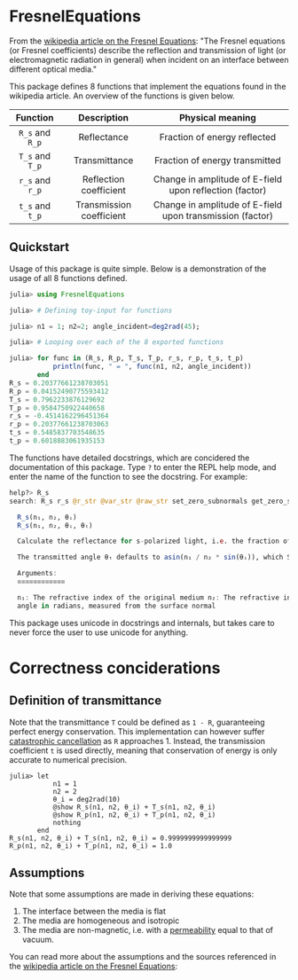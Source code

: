 # FresnelEquations
From the [wikipedia article on the Fresnel Equations](https://en.wikipedia.org/wiki/Fresnel_equations):
"The Fresnel equations (or Fresnel coefficients) describe the reflection and transmission of light (or electromagnetic radiation in general) when incident on an interface between different optical media."

This package defines 8 functions that implement the equations found in the wikipedia article. An overview of the functions is given below.

|Function|Description|Physical meaning|
|:---:|:---:|:---:|
|`R_s` and `R_p`|Reflectance|Fraction of energy reflected|
|`T_s` and `T_p`|Transmittance|Fraction of energy transmitted|
|`r_s` and `r_p`|Reflection coefficient|Change in amplitude of E-field upon reflection (factor)|
|`t_s` and `t_p`|Transmission coefficient|Change in amplitude of E-field upon transmission (factor)|

## Quickstart
Usage of this package is quite simple. Below is a demonstration of the usage of all 8 functions defined.
```julia
julia> using FresnelEquations

julia> # Defining toy-input for functions

julia> n1 = 1; n2=2; angle_incident=deg2rad(45);

julia> # Looping over each of the 8 exported functions

julia> for func in (R_s, R_p, T_s, T_p, r_s, r_p, t_s, t_p)
           println(func, " = ", func(n1, n2, angle_incident))
       end
R_s = 0.20377661238703051
R_p = 0.04152490775593412
T_s = 0.7962233876129692
T_p = 0.9584750922440658
r_s = -0.4514162296451364
r_p = 0.20377661238703063
t_s = 0.5485837703548635
t_p = 0.6018883061935153
```

The functions have detailed docstrings, which are concidered the documentation of this package. 
Type `?` to enter the REPL help mode, and enter the name of the function to see the docstring. For example:
```julia
help?> R_s
search: R_s r_s @r_str @var_str @raw_str set_zero_subnormals get_zero_subnormals promote_shape PRESERVE_SEMVER current_task redirect_stdio redirect_stdin reenable_sigint redirect_stdout

  R_s(n₁, n₂, θᵢ)
  R_s(n₁, n₂, θᵢ, θₜ)

  Calculate the reflectance for s-polarized light, i.e. the fraction of incident light energy that is reflected.

  The transmitted angle θₜ defaults to asin(n₁ / n₂ * sin(θᵢ)), which Snell's law states.

  Arguments:
  ≡≡≡≡≡≡≡≡≡≡≡≡

  n₁: The refractive index of the original medium n₂: The refractive index of the medium transmitted into θᵢ: The incident angle in radians, meansured from the surface normal θₜ: The transmitted
  angle in radians, measured from the surface normal
```
This package uses unicode in docstrings and internals, but takes care to never force the user to use unicode for anything.

# Correctness conciderations
## Definition of transmittance
Note that the transmittance `T` could be defined as `1 - R`, guaranteeing perfect energy conservation. This implementation can however suffer [catastrophic cancellation](https://en.wikipedia.org/wiki/Catastrophic_cancellation) as `R` approaches 1. Instead, the transmission coefficient `t` is used directly, meaning that conservation of energy is only accurate to numerical precision.
```
julia> let
           n1 = 1
           n2 = 2
           θ_i = deg2rad(10)
           @show R_s(n1, n2, θ_i) + T_s(n1, n2, θ_i)
           @show R_p(n1, n2, θ_i) + T_p(n1, n2, θ_i)
           nothing
       end
R_s(n1, n2, θ_i) + T_s(n1, n2, θ_i) = 0.9999999999999999
R_p(n1, n2, θ_i) + T_p(n1, n2, θ_i) = 1.0
```

## Assumptions
Note that some assumptions are made in deriving these equations:
1. The interface between the media is flat
2. The media are homogeneous and isotropic
3. The media are non-magnetic, i.e. with a [permeability](https://en.wikipedia.org/wiki/Permeability_(electromagnetism)) equal to that of vacuum.

You can read more about the assumptions and the sources referenced in the [wikipedia article on the Fresnel Equations](https://en.wikipedia.org/wiki/Fresnel_equations):
